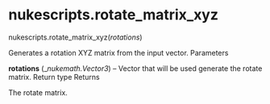 # nukescripts.rotate_matrix_xyz
nukescripts.rotate_matrix_xyz(_rotations_)

Generates a rotation XYZ matrix from the input vector.
Parameters

**rotations** (__nukemath.Vector3_) – Vector that will be used generate the rotate matrix.
Return type
Returns

The rotate matrix.